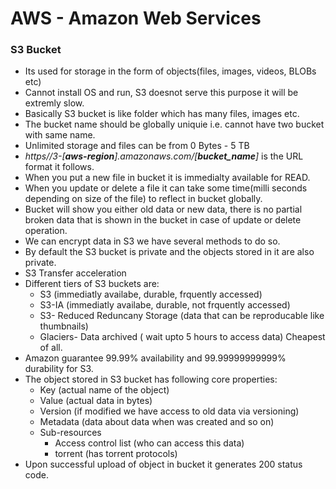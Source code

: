 # AWS - Amazon Web Services
### S3 Bucket
+ Its used for storage in the form of objects(files, images, videos, BLOBs etc)
+ Cannot install OS and run, S3 doesnot serve this purpose it will be extremly slow.
+ Basically S3 bucket is like folder which has many files, images etc.
+ The bucket name should be globally uniquie i.e. cannot have two bucket with same name.
+ Unlimited storage and files can be from 0 Bytes - 5 TB
+ *https//3-[**aws-region**].amazonaws.com/[**bucket_name**]* is the URL format it follows.
+ When you put a new file in bucket it is immedialty available for READ.
+ When you update or delete a file it can take some time(milli seconds depending on size of the file) to reflect in bucket globally.
+ Bucket will show you either old data or new data, there is no partial broken data that is shown in the bucket in case of update or delete operation.
+ We can encrypt data in S3 we have several methods to do so.
+ By default the S3 bucket is private and the objects stored in it are also private.
+ S3 Transfer acceleration
+ Different tiers of S3 buckets are:
	+ S3 (immediatly availabe, durable, frquently accessed)
	+ S3-IA (immediatly availabe, durable, not frquently accessed) 
	+ S3- Reduced Reduncany Storage (data that can be reproducable like thumbnails)
	+ Glaciers- Data archived ( wait upto 5 hours to access data) Cheapest of all.
+ Amazon guarantee 99.99% availability and 99.99999999999% durability for S3.
+ The object stored in S3 bucket has following core properties:
    + Key (actual name of the object)
    + Value (actual data in bytes)
    + Version (if modified we have access to old data via versioning)
	+ Metadata (data about data when was created and so on)
	+ Sub-resources
		+ Access control list (who can access this data)
		+ torrent (has torrent protocols)
+ Upon successful upload of object in bucket it generates 200 status code.


